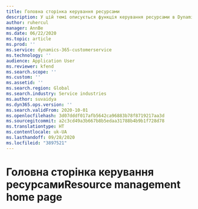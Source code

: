 ```yaml
---
title: Головна сторінка керування ресурсами
description: У цій темі описується функція керування ресурсами в Dynamics 365 Project Operations.
author: ruhercul
manager: AnnBe
ms.date: 06/22/2020
ms.topic: article
ms.prod: ''
ms.service: dynamics-365-customerservice
ms.technology: ''
audience: Application User
ms.reviewer: kfend
ms.search.scope: ''
ms.custom: ''
ms.assetid: ''
ms.search.region: Global
ms.search.industry: Service industries
ms.author: suvaidya
ms.dyn365.ops.version: ''
ms.search.validFrom: 2020-10-01
ms.openlocfilehash: 3d07dddf017afb5642ca96883b78f8719217aa3d
ms.sourcegitcommit: a2c3cd49a3b667b8b5edaa31788b4b9b1f728d78
ms.translationtype: HT
ms.contentlocale: uk-UA
ms.lasthandoff: 09/28/2020
ms.locfileid: "3897521"
---
```

# <a name="resource-management-home-page"></a><span data-ttu-id="2fd00-103">Головна сторінка керування ресурсами</span><span class="sxs-lookup"><span data-stu-id="2fd00-103">Resource management home page</span></span>
